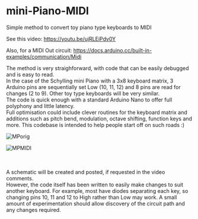 # mini-Piano-MIDI
Simple method to convert toy piano type keyboards to MIDI 

See this video:  https://youtu.be/ujRLEiPdv0Y 

Also, for a MIDI Out circuit: https://docs.arduino.cc/built-in-examples/communication/Midi

The method is very straighforward, with code that can be easily debugged and is easy to read. <br>
In the case of the Schylling mini Piano with a 3x8 keyboard matrix, 3 Arduino pins are sequentially set Low (10, 11, 12) and 8 pins are read for changes (2 to 9). Other toy type keyboards will be very similar. <br>
The code is quick enough with a standard Arduino Nano to offer full polyphony and little latency. <br>
Full optimisation could include clever routines for the keyboard matrix and additions such as pitch bend, modulation, octave shifting, function keys and more. This codebase is intended to help people start off on such roads  :)

![MPorig](https://github.com/Slider2732-2/mini-Piano-MIDI/assets/119638809/e31f9035-7ee0-43fc-bef8-ff5cf477ae1f)

![MPMIDI](https://github.com/Slider2732-2/mini-Piano-MIDI/assets/119638809/c9666064-ca6d-44d6-897a-dac432f80a8c)

<br>
<br>
A schematic will be created and posted, if requested in the video comments.
<br>
However, the code itself has been written to easily make changes to suit another keyboard. For example, most have diodes separating each key, so changing pins 10, 11 and 12 to High rather than Low may work. A small amount of experimentation should allow discovery of the circuit path and any changes required.  
